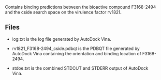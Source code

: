 Contains binding predictions between the bioactive compound F3168-2494 and the cside search space on the virulence factor rv1821.

## Files

- log.txt is the log file generated by AutoDock Vina.

- rv1821_F3168-2494_cside.pdbqt is the PDBQT file generated by AutoDock Vina containing the orientation and binding location of F3168-2494.

- stdoe.txt is the combined STDOUT and STDERR output of AutoDock Vina.

